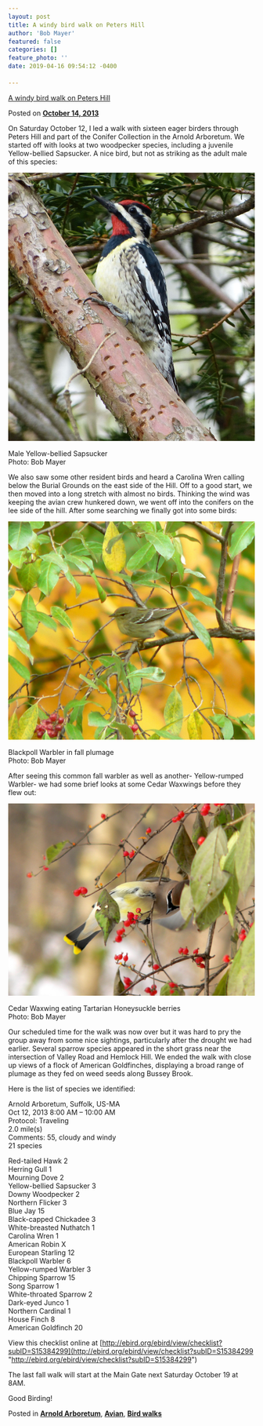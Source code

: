 ```yaml
---
layout: post
title: A windy bird walk on Peters Hill
author: 'Bob Mayer'
featured: false
categories: []
feature_photo: ''
date: 2019-04-16 09:54:12 -0400

---
```

[A windy bird walk on Peters Hill](https://web.archive.org/web/20171113131621/http://www.arbotopia.com/a-windy-bird-walk-on-peters-hill/)

Posted on [**October 14, 2013**](https://web.archive.org/web/20171113131621/http://www.arbotopia.com/a-windy-bird-walk-on-peters-hill/ "2:48 pm")

On Saturday October 12, I led a walk with sixteen eager birders through Peters Hill and part of the Conifer Collection in the Arnold Arboretum. We started off with looks at two woodpecker species, including a juvenile Yellow-bellied Sapsucker. A nice bird, but not as striking as the adult male of this species:

![](/images/P1000343.jpg)

Male Yellow-bellied Sapsucker  
Photo: Bob Mayer

We also saw some other resident birds and heard a Carolina Wren calling below the Burial Grounds on the east side of the Hill. Off to a good start, we then moved into a long stretch with almost no birds. Thinking the wind was keeping the avian crew hunkered down, we went off into the conifers on the lee side of the hill. After some searching we finally got into some birds:

![](/images/P1110924.jpg)

Blackpoll Warbler in fall plumage  
Photo: Bob Mayer

After seeing this common fall warbler as well as another- Yellow-rumped Warbler- we had some brief looks at some Cedar Waxwings before they flew out:

![](/images/P1170776.jpg)

Cedar Waxwing eating Tartarian Honeysuckle berries  
Photo: Bob Mayer

Our scheduled time for the walk was now over but it was hard to pry the group away from some nice sightings, particularly after the drought we had earlier. Several sparrow species appeared in the short grass near the intersection of Valley Road and Hemlock Hill. We ended the walk with close up views of a flock of American Goldfinches, displaying a broad range of plumage as they fed on weed seeds along Bussey Brook.

Here is the list of species we identified:

Arnold Arboretum, Suffolk, US-MA  
Oct 12, 2013 8:00 AM – 10:00 AM  
Protocol: Traveling  
2\.0 mile(s)  
Comments: 55, cloudy and windy  
21 species

Red-tailed Hawk 2  
Herring Gull 1  
Mourning Dove 2  
Yellow-bellied Sapsucker 3  
Downy Woodpecker 2  
Northern Flicker 3  
Blue Jay 15  
Black-capped Chickadee 3  
White-breasted Nuthatch 1  
Carolina Wren 1  
American Robin X  
European Starling 12  
Blackpoll Warbler 6  
Yellow-rumped Warbler 3  
Chipping Sparrow 15  
Song Sparrow 1  
White-throated Sparrow 2  
Dark-eyed Junco 1  
Northern Cardinal 1  
House Finch 8  
American Goldfinch 20

View this checklist online at [http://ebird.org/ebird/view/checklist?subID=S15384299](http://ebird.org/ebird/view/checklist?subID=S15384299 "http://ebird.org/ebird/view/checklist?subID=S15384299")

The last fall walk will start at the Main Gate next Saturday October 19 at 8AM.

Good Birding!

Posted in [**Arnold Arboretum**](https://web.archive.org/web/20171113131621/http://www.arbotopia.com/category/arboretum/), [**Avian**](https://web.archive.org/web/20171113131621/http://www.arbotopia.com/category/avian/), [**Bird walks**](https://web.archive.org/web/20171113131621/http://www.arbotopia.com/category/bird-walks/)